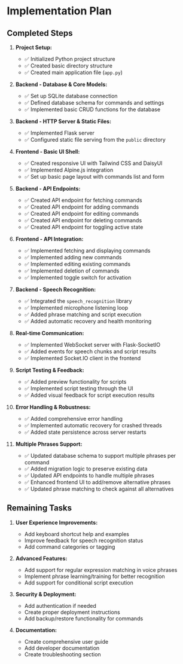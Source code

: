 # Implementation Plan

## Completed Steps

1.  **Project Setup:**
    - ✅ Initialized Python project structure
    - ✅ Created basic directory structure
    - ✅ Created main application file (`app.py`)

2.  **Backend - Database & Core Models:**
    - ✅ Set up SQLite database connection
    - ✅ Defined database schema for commands and settings
    - ✅ Implemented basic CRUD functions for the database

3.  **Backend - HTTP Server & Static Files:**
    - ✅ Implemented Flask server
    - ✅ Configured static file serving from the `public` directory

4.  **Frontend - Basic UI Shell:**
    - ✅ Created responsive UI with Tailwind CSS and DaisyUI
    - ✅ Implemented Alpine.js integration
    - ✅ Set up basic page layout with commands list and form

5.  **Backend - API Endpoints:**
    - ✅ Created API endpoint for fetching commands
    - ✅ Created API endpoint for adding commands
    - ✅ Created API endpoint for editing commands
    - ✅ Created API endpoint for deleting commands
    - ✅ Created API endpoint for toggling active state

6.  **Frontend - API Integration:**
    - ✅ Implemented fetching and displaying commands
    - ✅ Implemented adding new commands
    - ✅ Implemented editing existing commands
    - ✅ Implemented deletion of commands
    - ✅ Implemented toggle switch for activation

7.  **Backend - Speech Recognition:**
    - ✅ Integrated the `speech_recognition` library
    - ✅ Implemented microphone listening loop
    - ✅ Added phrase matching and script execution
    - ✅ Added automatic recovery and health monitoring

8.  **Real-time Communication:**
    - ✅ Implemented WebSocket server with Flask-SocketIO
    - ✅ Added events for speech chunks and script results
    - ✅ Implemented Socket.IO client in the frontend

9.  **Script Testing & Feedback:**
    - ✅ Added preview functionality for scripts
    - ✅ Implemented script testing through the UI
    - ✅ Added visual feedback for script execution results

10. **Error Handling & Robustness:**
    - ✅ Added comprehensive error handling
    - ✅ Implemented automatic recovery for crashed threads
    - ✅ Added state persistence across server restarts

11. **Multiple Phrases Support:**
    - ✅ Updated database schema to support multiple phrases per command
    - ✅ Added migration logic to preserve existing data
    - ✅ Updated API endpoints to handle multiple phrases
    - ✅ Enhanced frontend UI to add/remove alternative phrases
    - ✅ Updated phrase matching to check against all alternatives

## Remaining Tasks

1. **User Experience Improvements:**
   - Add keyboard shortcut help and examples
   - Improve feedback for speech recognition status
   - Add command categories or tagging

2. **Advanced Features:**
   - Add support for regular expression matching in voice phrases
   - Implement phrase learning/training for better recognition
   - Add support for conditional script execution

3. **Security & Deployment:**
   - Add authentication if needed
   - Create proper deployment instructions
   - Add backup/restore functionality for commands

4. **Documentation:**
   - Create comprehensive user guide
   - Add developer documentation
   - Create troubleshooting section
